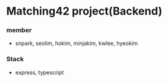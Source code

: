 # Matching42 project(Backend)

### member
- snpark, seolim, hokim, minjakim, kwlee, hyeokim

### Stack
- express, typescript